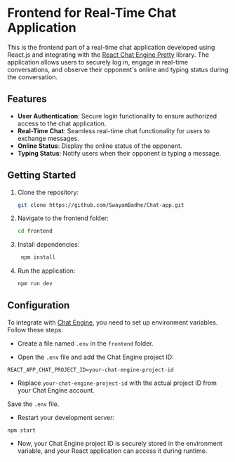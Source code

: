 # Frontend for Real-Time Chat Application

This is the frontend part of a real-time chat application developed using React.js and integrating with the [React Chat Engine Pretty](https://www.npmjs.com/package/react-chat-engine-pretty) library. The application allows users to securely log in, engage in real-time conversations, and observe their opponent's online and typing status during the conversation.

## Features

- **User Authentication**: Secure login functionality to ensure authorized access to the chat application.
- **Real-Time Chat**: Seamless real-time chat functionality for users to exchange messages.
- **Online Status**: Display the online status of the opponent.
- **Typing Status**: Notify users when their opponent is typing a message.

## Getting Started

1. Clone the repository:

   ```bash
   git clone https://github.com/SwayamBadhe/Chat-app.git

   ```

2. Navigate to the frontend folder:

   ```bash
   cd frontend

   ```

3. Install dependencies:

   ```bash
    npm install

   ```

4. Run the application:
   ```bash
   npm run dev
   ```

## Configuration

To integrate with [Chat Engine](https://chatengine.io/), you need to set up environment variables. Follow these steps:

- Create a file named `.env` in the `frontend` folder.

- Open the `.env` file and add the Chat Engine project ID:

```
REACT_APP_CHAT_PROJECT_ID=your-chat-engine-project-id
```

- Replace `your-chat-engine-project-id` with the actual project ID from your Chat Engine account.

Save the `.env` file.

- Restart your development server:

```
npm start
```

- Now, your Chat Engine project ID is securely stored in the environment variable, and your React application can access it during runtime.
